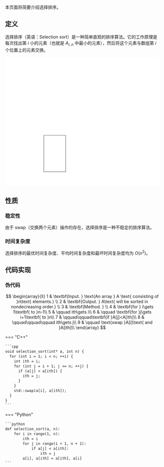 本页面将简要介绍选择排序。

## 定义

选择排序（英语：Selection sort）是一种简单直观的排序算法。它的工作原理是每次找出第 $i$ 小的元素（也就是 $A_{i..n}$ 中最小的元素），然后将这个元素与数组第 $i$ 个位置上的元素交换。

![selection sort animate example](images/selection-sort.svg)

## 性质

### 稳定性

由于 swap（交换两个元素）操作的存在，选择排序是一种不稳定的排序算法。

### 时间复杂度

选择排序的最优时间复杂度、平均时间复杂度和最坏时间复杂度均为 $O(n^2)$。

## 代码实现

### 伪代码

$$
\begin{array}{ll}
1 & \textbf{Input. } \text{An array } A \text{ consisting of }n\text{ elements.} \\
2 & \textbf{Output. } A\text{ will be sorted in nondecreasing order.} \\
3 & \textbf{Method. }  \\
4 & \textbf{for } i\gets 1\textbf{ to }n-1\\
5 & \qquad ith\gets i\\
6 & \qquad \textbf{for }j\gets i+1\textbf{ to }n\\
7 & \qquad\qquad\textbf{if }A[j]<A[ith]\\
8 & \qquad\qquad\qquad ith\gets j\\
9 & \qquad \text{swap }A[i]\text{ and }A[ith]\\
\end{array}
$$

=== "C++"

    ```cpp
    void selection_sort(int* a, int n) {
      for (int i = 1; i < n; ++i) {
        int ith = i;
        for (int j = i + 1; j <= n; ++j) {
          if (a[j] < a[ith]) {
            ith = j;
          }
        }
        std::swap(a[i], a[ith]);
      }
    }
    ```

=== "Python"

    ```python
    def selection_sort(a, n):
        for i in range(1, n):
            ith = i
            for j in range(i + 1, n + 1):
                if a[j] < a[ith]:
                    ith = j
            a[i], a[ith] = a[ith], a[i]
    ```
